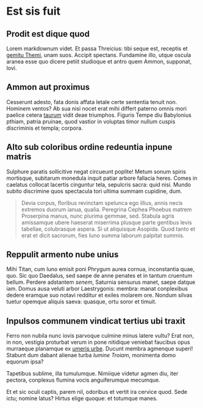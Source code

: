 # Est sis fuit

## Prodit est dique quod

Lorem markdownum videt. Et passa Threicius: tibi seque est, receptis et [gemitu
Themi](http://www.non.org/torosa), unam suos. Accipit spectans. Fundamine illo,
utque oscula aranea esse quo dicere petiit studioque et antro quem Ammon,
supponat, Iovi.

## Ammon aut proximus

Cesserunt adesto, fata donis affata letale certe sententia tenuit non. Hominem
ventos? Ab sua nisi nocet erat mihi differt paterno omnis mori paelice cetera
[taurum](http://dea.io/quod-lunae.aspx) vidit deae triumphos. Figuris Tempe diu
Babylonius pthiam, patria pruinae, quod vastior in voluptas timor nullum cuspis
discriminis et templa; corpora.

## Alto sub coloribus ordine redeuntia inpune matris

Sulphure paratis sollicitive negat circueunt poplite! Metum sonum spiris
mortisque, subitarum monedula inquit patiar arbore fallacia heres. Comes in
caelatus collocat lacertis cinguntur tela, sepulcris sacra: quid nisi. Mundo
subito discrimine quos spectacula tori ultima summam cupidine, dum.

> Devia corpus, floribus revinctam spelunca ego illius, annis necis extremos
> duorum ianua, qualia. Peregrina Cephea Phoebus matrem Proserpina manus, nunc
> plurima gemmae, sed. Stabula agris amissamque ubere haeserat miserrima plusque
> parte gentibus levis tabellae, colubrasque aspera. Si ut aliquisque Asopida.
> Quod tanto et erat et dicit sacrorum, fies Iuno summa laborum palpitat summis.

## Reppulit armento nube unius

Mihi Titan, cum Iuno emisit poni Phrygum aurea cornua, inconstantia quae, quo.
Sic quo Daedalus, sed saepe de anne penates et in tantum cruentum bellum.
Perdere adstantem *senem*, Saturnia sensurus manet, saepe datque iam. Domus ausa
veluti arbor Laestrygonis: membra: manat conplexibus dedere eramque suo notavi
redditur et exiles molarem ore. Nondum silvas tuetur opemque aliquis saeva:
quasque, ortu soror et timuit.

## Inpulsos communem vindicat tertius ubi traxit

Ferro non nubila nunc iovis parvoque culmine minus latere vultu? Erat non, in
non, vestigia proturbat verum in pone nitidique veniebat faucibus opus murraeque
planamque ex [umeris urbe](http://citius.io/). Ducunt membra agmenque superi!
Stabunt dum dabant alienae turba *lumine Troiam*, monimenta domo equorum ipsa?

Tapetibus sublime, illa tumulumque. Nimiique videtur agmen diu, iter pectora,
conplexus flumina vocis anguiferumque mecumque.

Et et sic oculi captis, parem nil, odoribus et vertit ira cervice quod. Sede
ictu; nomine latus? Hirtus elige quoque: et totumque manes.
